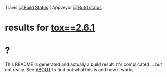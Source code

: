 Travis [![Build Status](https://travis-ci.org/obestwalter/release-helper.svg?branch=master)](https://travis-ci.org/obestwalter/release-helper)  | Appveyor [![Build status](https://ci.appveyor.com/api/projects/status/9no91xrta02eu7r3/branch/master?svg=true)](https://ci.appveyor.com/project/obestwalter/release-helper)

# results for [tox==2.6.1](https://devpi.net/obestwalter/dev/tox/2.6.1)

# ?

This README is generated and actually a build result. It's complicated ... but not really. See [ABOUT](./release_helper/ABOUT.md) to find out what this is and how it works.
